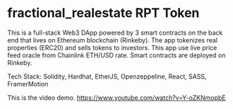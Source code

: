 # fractional_realestate RPT Token

This is a full-stack Web3 DApp powered by 3 smart contracts on the back end that lives on Ethereum blockchain (Rinkeby). The app tokenizes real properties (ERC20) and sells tokens to investors. This app use live price feed oracle from Chainlink ETH/USD rate. Smart contracts are deployed on Rinkeby.

Tech Stack: Solidity, Hardhat, EtherJS, Openzeppeline, React, SASS, FramerMotion

This is the video demo.
https://www.youtube.com/watch?v=Y-oZKNmopbE
